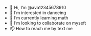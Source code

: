 - 👋 Hi, I’m @ava12345678910
- 👀 I’m interested in danceing
- 🌱 I’m currently learning math
- 💞️ I’m looking to collaborate on myseft
- 📫 How to reach me by text me

<!---
ava12345678910/ava12345678910 is a ✨ special ✨ repository because its `README.md` (this file) appears on your GitHub profile.
You can click the Preview link to take a look at your changes.
--->

